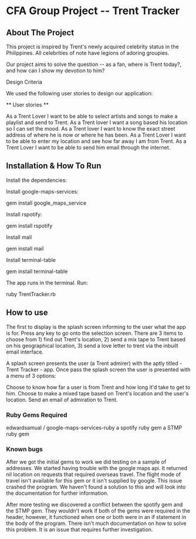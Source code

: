 # CFA Group Project -- Trent Tracker

## About The Project

This project is inspired by Trent's newly acquired celebrity status in the Philippines. All celebrities of note have legions of adoring groupies.

Our project aims to solve the question -- as a fan, where is Trent today?, and how can I show my devotion to him?

Design Criteria

We used the following user stories to design our application:

** User stories **

As a Trent Lover I want to be able to select artists and songs to make a playlist and send to Trent.
As a Trent lover I want a song based his location so I can set the mood.
As a Trent lover I want to know the exact street address of where he is now or where he has been.
As a Trent Lover I want to be able to enter my location and see how far away I am from Trent.
As a Trent Lover I want to be able to send him email through the internet.
## Installation & How To Run

Install the dependencies:

Install google-maps-services:

gem install google_maps_service

Install rspotify:

gem install rspotify

Install mail

gem install mail

Install terminal-table

gem install terminal-table

The app runs in the terminal. Run:

ruby TrentTracker.rb

## How to use

The first to display is the splash screen informing to the user what the app is for. Press any key to go onto the selection screen. There are 3 items to choose from 1) find out Trent's location, 2) send a mix tape to Trent based on his geographical location, 3) send a love letter to trent via the inbuilt email interface.

A splash screen presents the user (a Trent admirer) with the aptly titled - Trent Tracker - app. Once pass the splash screen the user is presented with a menu of 3 options:

Choose to know how far a user is from Trent and how long it'd take to get to him.
Choose to make a mixed tape based on Trent's location and the user's location.
Send an email of admiration to Trent.
### Ruby Gems Required

edwardsamual / google-maps-services-ruby
a spotify ruby gem
a STMP ruby gem
### Known bugs

After we got the initial gems to work we did testing on a sample of addresses. We started having trouble with the google maps api. It returned nil location on requests that required overseas travel. The flight mode of travel isn't available for this gem or it isn't supplied by google. This issue crashed the program. We haven't found a solution to this and will look into the documentation for further information.

After more testing we discovered a conflict between the spotify gem and the STMP gem. They wouldn't work if both of the gems were required in the header, however, it functioned when one or both were in an if statement in the body of the program. There isn't much documentation on how to solve this problem. It is an issue that requires further investigation.
